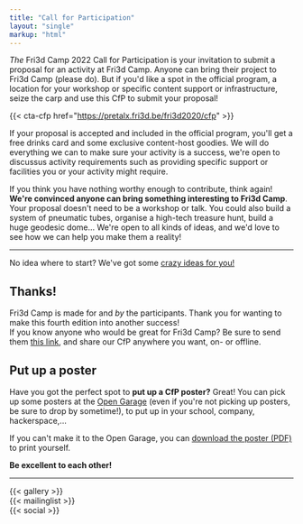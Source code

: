 ```yaml
---
title: "Call for Participation"
layout: "single"
markup: "html"
---
```

<div class="block--centered">

<p><em>The</em> Fri3d Camp 2022 Call for Participation is your invitation to submit a proposal for an activity at Fri3d Camp. Anyone can bring their project to Fri3d Camp (please do). But if you'd like a spot in the official program, a location for your workshop or specific content support or infrastructure, seize the carp and use this CfP to submit your proposal!</p>
</div>

{{< cta-cfp href="https://pretalx.fri3d.be/fri3d2020/cfp" >}}

<div class="block--centered">
<p>If your proposal is accepted and included in the official program, you'll get a free drinks card and some exclusive content-host goodies. We will do everything we can to make sure your activity is a success, we're open to discussus activity requirements such as providing specific support or facilities you or your activity might require.
</p>

<p>If you think you have nothing worthy enough to contribute, think again! <strong>We're convinced anyone can bring something interesting to Fri3d Camp</strong>. Your proposal doesn't need to be a workshop or talk. You could also build a system of pneumatic tubes, organise a high-tech treasure hunt, build a huge geodesic dome... We're open to all kinds of ideas, and we'd love to see how we can help you make them a reality!</p>
</div>

<hr class="gridrule" />
<div class="block--callout">
<div class="decoblock decoblock--dots decoblock--l"></div>
<p>No idea where to start? We've got some <a href="/cfp/ideas">crazy ideas for you!</a></p>
<div class="decoblock decoblock--xu decoblock--br"></div>
</div>

<div class="block--centered">
<h2 class="block__ttl">Thanks!</h2>
<p>
Fri3d Camp is made for and <em>by</em> the participants. Thank you for wanting to make this fourth edition into another success!<br/>
If you know anyone who would be great for Fri3d Camp? Be sure to send them <a href="/cfp/">this link</a>, and share our CfP anywhere you want, on- or offline.</p>
</div>
<div class="block--callout">
<div class="decoblock decoblock--wave decoblock--br"></div>

<div class="decoblock decoblock--dots decoblock--l"></div>
<h2 class="block__ttl">Put up a poster</h2>
<p>Have you got the perfect spot to <strong>put up a CfP poster?</strong> Great! You can pick up some posters at the <a href="https://www.meetup.com/nl-NL/OpenGarage/">Open Garage</a> (even if you're not picking up posters, be sure to drop by sometime!), to put up in your school, company, hackerspace,...</p>
<p>If you can't make it to the Open Garage, you can <a href="/downloads/affiche_CFP.pdf">download the poster (PDF)</a> to print yourself.</p>
<p><strong>Be excellent to each other!</strong></p>
</div>
<hr class="gridrule" />
<div class="block--centered">
{{< gallery >}}
</div>
<div class="block--centered">
{{< mailinglist >}}
</div>
<div class="block--centered">
{{< social >}}
</div>